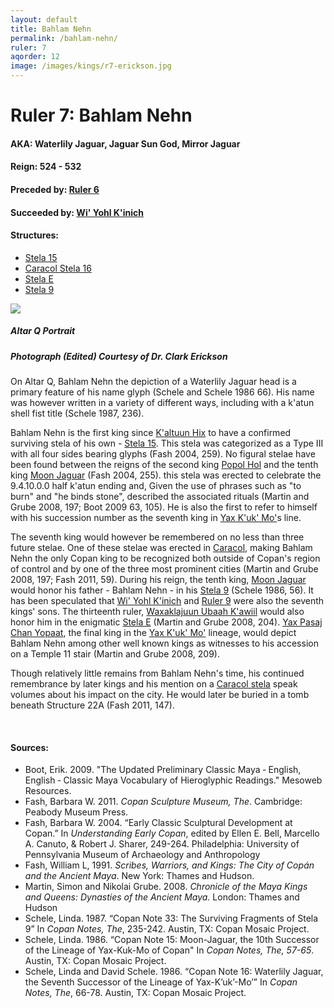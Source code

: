 ```yaml
---
layout: default
title: Bahlam Nehn
permalink: /bahlam-nehn/
ruler: 7
aqorder: 12
image: /images/kings/r7-erickson.jpg
---
```


# Ruler 7: Bahlam Nehn

#### <strong>AKA:</strong> Waterlily Jaguar, Jaguar Sun God, Mirror Jaguar
#### <strong>Reign:</strong>  524 - 532
#### <strong>Preceded by:</strong> <a href="{{site.baseurl}}/ruler-6">Ruler 6</a>
#### <strong>Succeeded by:</strong> <a href="{{site.baseurl}}/wi-yohl-kinich">Wi' Yohl K'inich</a>
#### <strong>Structures:</strong>
<ul>
<li><a href="{{site.baseurl}}/stela-15">Stela 15</a></li>
<li><a href="{{site.baseurl}}/caracol-stela-16">Caracol Stela 16</a></li>
<li><a href="{{site.baseurl}}/stela-e">Stela E</a></li>
<li><a href="{{site.baseurl}}/stela-9">Stela 9</a></li>
</ul>

<img src="{{site.baseurl}}{{page.image}}">

##### <strong><em>Altar Q Portrait</em></strong>
##### <em>Photograph (Edited) Courtesy of Dr. Clark Erickson</em>

On Altar Q, Bahlam Nehn the depiction of a Waterlily Jaguar head is a primary feature of his name glyph (Schele and Schele 1986 66). His name was however written in a variety of different ways, including with a k'atun shell fist title (Schele 1987, 236).

Bahlam Nehn is the first king since <a href="{{site.baseurl}}/kaltuun-hix">K'altuun Hix</a> to have a confirmed surviving stela of his own - <a href="{{site.baseurl}}/stela-15">Stela 15</a>. This stela was categorized as a Type III with all four sides bearing glyphs (Fash 2004, 259). No figural stelae have been found between the reigns of the second king <a href="{{site.baseurl}}/popol-hol">Popol Hol</a> and the tenth king <a href="{{site.baseurl}}/moon-jaguar">Moon Jaguar</a> (Fash 2004, 255). this stela was erected to celebrate the 9.4.10.0.0 half k'atun ending and, Given the use of phrases such as "to burn" and "he binds stone", described the  associated rituals (Martin and Grube 2008, 197; Boot 2009 63, 105). He is also the first to refer to himself with his succession number as the seventh king in <a href="{{site.baseurl}}/yax-kuk-mo">Yax K'uk' Mo'</a>s line.  

The seventh king would however be remembered on no less than three future stelae. One of these stelae was erected in <a href="{{site.baseurl}}/caracol-stela-16">Caracol</a>, making Bahlam Nehn the only Copan king to be recognized both outside of Copan's region of control and by one of the three most prominent cities (Martin and Grube 2008, 197; Fash 2011, 59). During his reign, the tenth king, <a href="{{site.baseurl}}/moon-jaguar">Moon Jaguar</a> would honor his father - Bahlam Nehn - in his <a href="{{site.baseurl}}/stela-9">Stela 9</a> (Schele 1986, 56). It has been speculated that <a href="{{site.baseurl}}/wi-yohl-kinich">Wi' Yohl K'inich</a> and <a href="{{site.baseurl}}/ruler-9">Ruler 9</a> were also the seventh kings' sons. The thirteenth ruler, <a href="{{site.baseurl}}/waxaklajuun-ubaah-kawiil">Waxaklajuun Ubaah K'awiil</a> would also honor him in the enigmatic <a href="{{site.baseurl}}/stela-e">Stela E</a> (Martin and Grube 2008, 204). <a href="{{site.baseurl}}/yax-pasaj-chan-yopaat">Yax Pasaj Chan Yopaat</a>, the final king in the <a href="{{site.baseurl}}/yax-kuk-mo">Yax K'uk' Mo'</a> lineage, would depict Bahlam Nehn among other well known kings as witnesses to his accession on a Temple 11 stair (Martin and Grube 2008, 209).

Though relatively little remains from Bahlam Nehn's time, his continued remembrance by later kings and his mention on a <a href="{{site.baseurl}}/caracol-stela-16">Caracol stela</a> speak volumes about his impact on the city. He would later be buried in a tomb beneath Structure 22A (Fash 2011, 147).

<br>   

#### <strong>Sources:</strong>
<ul>
<li>Boot, Erik. 2009. "The Updated Preliminary Classic Maya ‐ English, English ‐ Classic Maya Vocabulary of Hieroglyphic Readings." Mesoweb Resources.</li>
<li>Fash, Barbara W. 2011. <cite>Copan Sculpture Museum, The</cite>. Cambridge:
    Peabody Museum Press.</li>
<li>Fash, Barbara W. 2004. “Early Classic Sculptural Development at Copan.” In <cite>Understanding Early Copan</cite>, edited by Ellen E. Bell, Marcello A. Canuto, & Robert J. Sharer, 249-264. Philadelphia: University of Pennsylvania Museum of Archaeology and Anthropology</li>
<li>Fash, William L, 1991. <cite>Scribes, Warriors, and Kings: The City of Copán and the Ancient Maya</cite>. New York: Thames and Hudson.</li>
<li>Martin, Simon and Nikolai Grube. 2008. <cite>Chronicle of the Maya Kings and
    Queens: Dynasties of the Ancient Maya.</cite> London: Thames and Hudson</li>
<li>Schele, Linda. 1987. “Copan Note 33: The Surviving Fragments of Stela 9” In <cite>Copan Notes, The</cite>, 235-242. Austin, TX: Copan Mosaic Project.</li>
<li>Schele, Linda. 1986. “Copan Note 15: Moon-Jaguar, the 10th Successor of the Lineage of Yax-Kuk-Mo of Copan" In <cite>Copan Notes, The, 57-65</cite>. Austin, TX: Copan Mosaic Project.</li>
<li>Schele, Linda and David Schele. 1986. “Copan Note 16: Waterlily Jaguar, the Seventh Successor of the Lineage of Yax-K’uk’-Mo’” In <cite>Copan Notes, The</cite>, 66-78. Austin, TX: Copan Mosaic Project.</li>
</ul>

